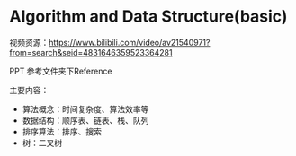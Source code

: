 # Algorithm and Data Structure(basic)

视频资源：https://www.bilibili.com/video/av21540971?from=search&seid=4831646359523364281

PPT 参考文件夹下Reference

主要内容：
* 算法概念：时间复杂度、算法效率等
* 数据结构：顺序表、链表、栈、队列
* 排序算法：排序、搜索
* 树：二叉树


